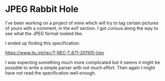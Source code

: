 # JPEG Rabbit Hole

I've been working on a project of mine which will try to tag certain
pictures of yours with a comment, in the exif section. I got curious
along the way to see what the JPEG format looked like.

I ended up finding this specification:

https://www.itu.int/rec/T-REC-T.871-201105-I/en

I was expecting something much more complicated but it seems it might
be possible to write a simple parser with not much effort. Then again
I might have not read the specification well enough.
